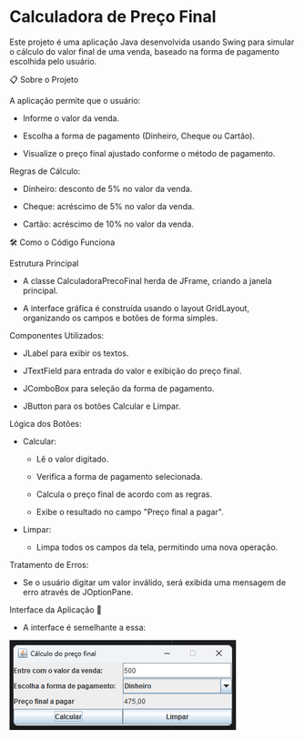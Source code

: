 # Calculadora de Preço Final

Este projeto é uma aplicação Java desenvolvida usando Swing para simular o cálculo do valor final de uma venda, baseado na forma de pagamento escolhida pelo usuário.

📋 Sobre o Projeto

A aplicação permite que o usuário:

- Informe o valor da venda.

- Escolha a forma de pagamento (Dinheiro, Cheque ou Cartão).

- Visualize o preço final ajustado conforme o método de pagamento.

Regras de Cálculo:

- Dinheiro: desconto de 5% no valor da venda.

- Cheque: acréscimo de 5% no valor da venda.

- Cartão: acréscimo de 10% no valor da venda.

🛠️ Como o Código Funciona

Estrutura Principal

- A classe CalculadoraPrecoFinal herda de JFrame, criando a janela principal.

- A interface gráfica é construída usando o layout GridLayout, organizando os campos e botões de forma simples.

Componentes Utilizados:

- JLabel para exibir os textos.

- JTextField para entrada do valor e exibição do preço final.

- JComboBox para seleção da forma de pagamento.

- JButton para os botões Calcular e Limpar.

Lógica dos Botões:

- Calcular:

    - Lê o valor digitado.

    - Verifica a forma de pagamento selecionada.

    - Calcula o preço final de acordo com as regras.

    - Exibe o resultado no campo "Preço final a pagar".

- Limpar:

    - Limpa todos os campos da tela, permitindo uma nova operação.

Tratamento de Erros:

- Se o usuário digitar um valor inválido, será exibida uma mensagem de erro através de JOptionPane.


Interface da Aplicação 📸

- A interface é semelhante a essa:

![img.png](img.png)
